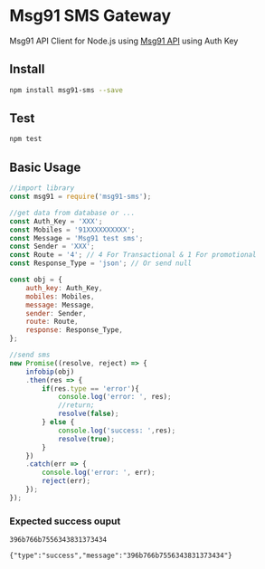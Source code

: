 # Msg91 SMS Gateway

Msg91 API Client for Node.js using [Msg91 API](https://world.msg91.com/apidoc/textsms/send-sms.php) using Auth Key

## Install

```bash
npm install msg91-sms --save
```

## Test
```bash
npm test
```

## Basic Usage

```javascript
//import library
const msg91 = require('msg91-sms');

//get data from database or ...
const Auth_Key = 'XXX';
const Mobiles = '91XXXXXXXXXX';
const Message = 'Msg91 test sms';
const Sender = 'XXX';
const Route = '4'; // 4 For Transactional & 1 For promotional
const Response_Type = 'json'; // Or send null

const obj = {
    auth_key: Auth_Key,
    mobiles: Mobiles,
    message: Message,
    sender: Sender, 
    route: Route, 
    response: Response_Type, 
};

//send sms
new Promise((resolve, reject) => {
    infobip(obj)
    .then(res => {
        if(res.type == 'error'){
            console.log('error: ', res);
            //return;
            resolve(false);
        } else {
            console.log('success: ',res);
            resolve(true);
        }
    })
    .catch(err => {
        console.log('error: ', err);
        reject(err);
    });
});
```

### Expected success ouput

```
396b766b7556343831373434
```
```
{"type":"success","message":"396b766b7556343831373434"}
```
